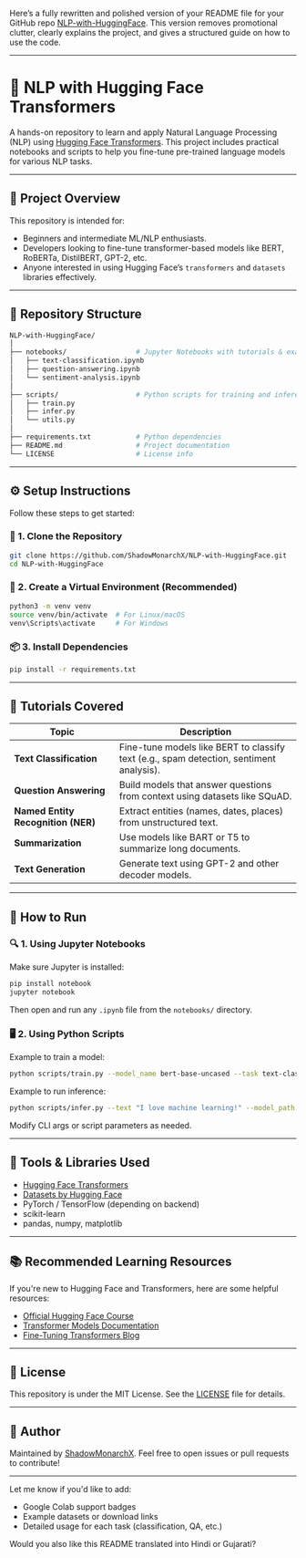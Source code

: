 Here’s a fully rewritten and polished version of your README file for your GitHub repo [NLP-with-HuggingFace](https://github.com/ShadowMonarchX/NLP-with-HuggingFace.git). This version removes promotional clutter, clearly explains the project, and gives a structured guide on how to use the code.

---

# 🤖 NLP with Hugging Face Transformers

A hands-on repository to learn and apply Natural Language Processing (NLP) using [Hugging Face Transformers](https://huggingface.co/). This project includes practical notebooks and scripts to help you fine-tune pre-trained language models for various NLP tasks.

---

## 🚀 Project Overview

This repository is intended for:

* Beginners and intermediate ML/NLP enthusiasts.
* Developers looking to fine-tune transformer-based models like BERT, RoBERTa, DistilBERT, GPT-2, etc.
* Anyone interested in using Hugging Face’s `transformers` and `datasets` libraries effectively.

---

## 📁 Repository Structure

```bash
NLP-with-HuggingFace/
│
├── notebooks/                 # Jupyter Notebooks with tutorials & examples
│   ├── text-classification.ipynb
│   ├── question-answering.ipynb
│   └── sentiment-analysis.ipynb
│
├── scripts/                   # Python scripts for training and inference
│   ├── train.py
│   ├── infer.py
│   └── utils.py
│
├── requirements.txt           # Python dependencies
├── README.md                  # Project documentation
└── LICENSE                    # License info
```

---

## ⚙️ Setup Instructions

Follow these steps to get started:

### 🔧 1. Clone the Repository

```bash
git clone https://github.com/ShadowMonarchX/NLP-with-HuggingFace.git
cd NLP-with-HuggingFace
```

### 🐍 2. Create a Virtual Environment (Recommended)

```bash
python3 -m venv venv
source venv/bin/activate  # For Linux/macOS
venv\Scripts\activate     # For Windows
```

### 📦 3. Install Dependencies

```bash
pip install -r requirements.txt
```

---

## 📘 Tutorials Covered

| Topic                              | Description                                                                             |
| ---------------------------------- | --------------------------------------------------------------------------------------- |
| **Text Classification**            | Fine-tune models like BERT to classify text (e.g., spam detection, sentiment analysis). |
| **Question Answering**             | Build models that answer questions from context using datasets like SQuAD.              |
| **Named Entity Recognition (NER)** | Extract entities (names, dates, places) from unstructured text.                         |
| **Summarization**                  | Use models like BART or T5 to summarize long documents.                                 |
| **Text Generation**                | Generate text using GPT-2 and other decoder models.                                     |

---

## 🧪 How to Run

### 🔍 1. Using Jupyter Notebooks

Make sure Jupyter is installed:

```bash
pip install notebook
jupyter notebook
```

Then open and run any `.ipynb` file from the `notebooks/` directory.

### 🖥️ 2. Using Python Scripts

Example to train a model:

```bash
python scripts/train.py --model_name bert-base-uncased --task text-classification
```

Example to run inference:

```bash
python scripts/infer.py --text "I love machine learning!" --model_path ./models/my_model
```

Modify CLI args or script parameters as needed.

---

## 🧰 Tools & Libraries Used

* [Hugging Face Transformers](https://github.com/huggingface/transformers)
* [Datasets by Hugging Face](https://github.com/huggingface/datasets)
* PyTorch / TensorFlow (depending on backend)
* scikit-learn
* pandas, numpy, matplotlib

---

## 📚 Recommended Learning Resources

If you're new to Hugging Face and Transformers, here are some helpful resources:

* [Official Hugging Face Course](https://huggingface.co/course)
* [Transformer Models Documentation](https://huggingface.co/docs/transformers/index)
* [Fine-Tuning Transformers Blog](https://huggingface.co/blog)

---

## 📌 License

This repository is under the MIT License. See the [LICENSE](LICENSE) file for details.

---

## 👤 Author

Maintained by [ShadowMonarchX](https://github.com/ShadowMonarchX).
Feel free to open issues or pull requests to contribute!

---

Let me know if you'd like to add:

* Google Colab support badges
* Example datasets or download links
* Detailed usage for each task (classification, QA, etc.)

Would you also like this README translated into Hindi or Gujarati?
